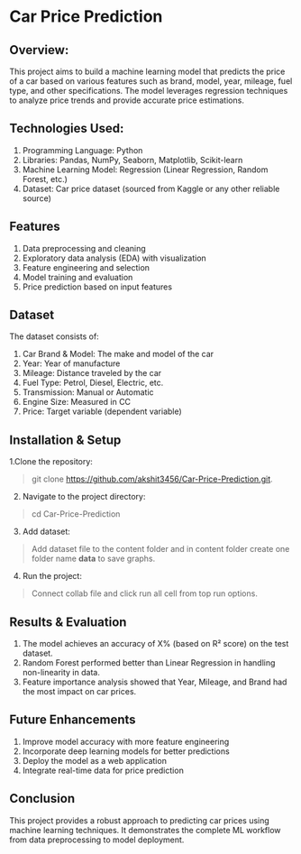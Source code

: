 # **Car Price Prediction**

## Overview:

This project aims to build a machine learning model that predicts the price of a car based on various features such as brand, model, year, mileage, fuel type, and other specifications. The model leverages regression techniques to analyze price trends and provide accurate price estimations.

## Technologies Used:

 1. Programming Language: Python
 2. Libraries: Pandas, NumPy, Seaborn, Matplotlib, Scikit-learn
 3. Machine Learning Model: Regression (Linear Regression, Random Forest, etc.)
 4. Dataset: Car price dataset (sourced from Kaggle or any other reliable source)

## Features

 1. Data preprocessing and cleaning
 2. Exploratory data analysis (EDA) with visualization
 3. Feature engineering and selection
 4. Model training and evaluation
 5. Price prediction based on input features

## Dataset

The dataset consists of:
 1. Car Brand & Model: The make and model of the car
 2. Year: Year of manufacture
 3. Mileage: Distance traveled by the car
 4. Fuel Type: Petrol, Diesel, Electric, etc.
 5. Transmission: Manual or Automatic
 6. Engine Size: Measured in CC
 7. Price: Target variable (dependent variable)

## Installation & Setup

 1.Clone the repository:
  > git clone https://github.com/akshit3456/Car-Price-Prediction.git.

 2. Navigate to the project directory:
  > cd Car-Price-Prediction

 3. Add dataset:
  > Add dataset file to the content folder and in content folder create one folder name **data** to save graphs.

 4. Run the project:
  > Connect collab file and click run all cell from top run options.

## Results & Evaluation

 1. The model achieves an accuracy of X% (based on R² score) on the test dataset.
 2. Random Forest performed better than Linear Regression in handling non-linearity in data.
 3. Feature importance analysis showed that Year, Mileage, and Brand had the most impact on car prices.

## Future Enhancements

 1. Improve model accuracy with more feature engineering
 2. Incorporate deep learning models for better predictions
 3. Deploy the model as a web application
 4. Integrate real-time data for price prediction

## Conclusion

This project provides a robust approach to predicting car prices using machine learning techniques. It demonstrates the complete ML workflow from data preprocessing to model deployment.




